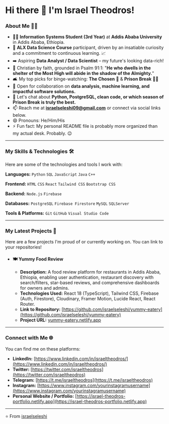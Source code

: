 # Hi there 👋 I'm Israel Theodros!

### About Me 👨‍💻

- 👨‍💻 **Information Systems Student (3rd Year)** at **Addis Ababa University** in Addis Ababa, Ethiopia.
- 🌱 **ALX Data Science Course** participant, driven by an insatiable curiosity and a commitment to continuous learning. 📈
- ➡️ Aspiring **Data Analyst / Data Scientist** – my future's looking data-rich!
- 🙏 Christian by faith, grounded in Psalm 91:1: "**He who dwells in the shelter of the Most High will abide in the shadow of the Almighty.**"
- 🛋️ My top picks for binge-watching: **The Chosen** 🙏 & **Prison Break** 🏃‍♂️
- 🤝 Open for collaboration on **data analysis, machine learning, and impactful software solutions.**
- 💬 Let's chat about **Python, PostgreSQL, clean code, or which season of Prison Break is truly the best.**
- 📫 Reach me at **israelseleshi09@gmail.com** or connect via social links below.
- 😄 Pronouns: He/Him/His
- ⚡ Fun fact: My personal README file is probably more organized than my actual desk. Probably. 😉

---

### My Skills & Technologies 🛠️

Here are some of the technologies and tools I work with:

**Languages:**
`Python` `SQL` `JavaScript` `Java` `C++`

**Frontend:**
`HTML` `CSS` `React` `Tailwind CSS` `Bootstrap CSS`

**Backend:**
`Node.js` `Firebase`

**Databases:**
`PostgreSQL` `Firebase Firestore` `MySQL` `SQLServer`

**Tools & Platforms:**
`Git` `GitHub` `Visual Studio Code`

---

### My Latest Projects 🚀

Here are a few projects I'm proud of or currently working on. You can link to your repositories!

- #### 🍽️ Yummy Food Review
  - **Description:** A food review platform for restaurants in Addis Ababa, Ethiopia, enabling user authentication, restaurant discovery with search/filters, star-based reviews, and comprehensive dashboards for owners and admins.
  - **Technologies Used:** React 18 (TypeScript), Tailwind CSS, Firebase (Auth, Firestore), Cloudinary, Framer Motion, Lucide React, React Router.
  - **Link to Repository:** [https://github.com/israelseleshi/yummy-eatery](https://github.com/israelseleshi/yummy-eatery)
  - **Project URL:** [yummy-eatery.netlify.app](https://yummy-eatery.netlify.app)

---

### Connect with Me 🌐

You can find me on these platforms:

* **LinkedIn:** [https://www.linkedin.com/in/israeltheodros/](https://www.linkedin.com/in/israeltheodros/)
* **Twitter:** [https://twitter.com/israeltheodros](https://twitter.com/israeltheodros)
* **Telegram:** [https://t.me/israeltheodros](https://t.me/israeltheodros)
* **Instagram:** [https://www.instagram.com/yourinstagramusername](https://www.instagram.com/yourinstagramusername)
* **Personal Website / Portfolio:** [https://israel-theodros-portfolio.netlify.app](https://israel-theodros-portfolio.netlify.app)

---

⭐️ From [israelseleshi](https://github.com/israelseleshi)
